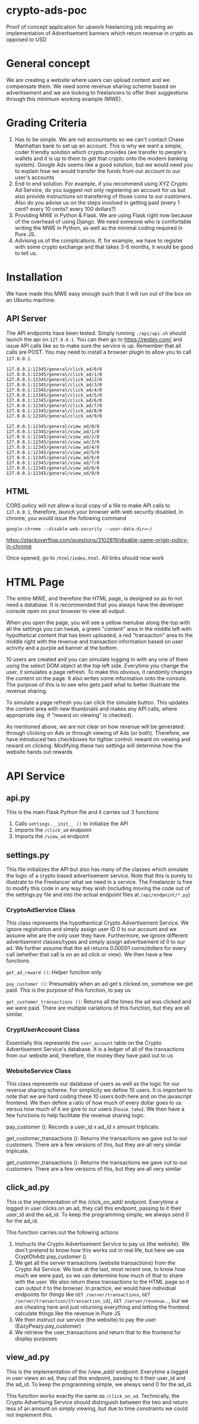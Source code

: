 # crypto-ads-poc
Proof of concept application for upwork freelancing job requiring an
implementation of Advertisement banners which return revenue in crypto as
opposed to USD

# General concept
We are creating a website where users can upload content and we compensate them.
We need some revenue sharing scheme based on advertisement and we are looking to
freelancers to offer their suggestions through this minimum working example
(MWE).

# Grading Criteria
1. Has to be simple. We are not accountants so we can't contact Chase Manhattan
   bank to set up an account. This is why we want a simple, coder friendly
   solution which crypto provides (we transfer to people's wallets and it is up
   to them to get that crypto onto the modern banking system). Google Ads seems
   like a good solution, but we would need you to explain how we would transfer
   the funds from our account to our user's accounts
2. End to end solution. For example, if you recommend using XYZ Crypto Ad
   Service, do you suggest not only registering an account for us but also
   provide instructions on transfering of those coins to our customers. Also do
   you advise us on the steps involved in getting paid (every 1 cent? every 10
   cents? every 100 dollars?)
3. Providing MWE in Python & Flask. We are using Flask right now because of the
   overhead of using Django. We need someone who is comfortable writing the MWE
   in Python, as well as the minimal coding required in Pure JS.
4. Advising us of the complications. If, for example, we have to register with
   some crypto exchange and that takes 3-6 months, it would be good to tell us.

# Installation
We have made this MWE easy enough such that it will run out of the box on an
Ubuntu machine.

## API Server
The API endpoints have been tested. Simply running `./api/api.sh` should launch
the api on `127.0.0.1`. You can then go to https://reqbin.com/ and issue API calls
like so to make sure the service is up. Remember that all calls are POST. You
may need to install a browser plugin to allow you to call `127.0.0.1`.

```
127.0.0.1:12345/general/click_ad/0/0
127.0.0.1:12345/general/click_ad/1/0
127.0.0.1:12345/general/click_ad/2/0
127.0.0.1:12345/general/click_ad/3/0
127.0.0.1:12345/general/click_ad/4/0
127.0.0.1:12345/general/click_ad/5/0
127.0.0.1:12345/general/click_ad/6/0
127.0.0.1:12345/general/click_ad/7/0
127.0.0.1:12345/general/click_ad/8/0
127.0.0.1:12345/general/click_ad/9/0

127.0.0.1:12345/general/view_ad/0/0
127.0.0.1:12345/general/view_ad/1/0
127.0.0.1:12345/general/view_ad/2/0
127.0.0.1:12345/general/view_ad/3/0
127.0.0.1:12345/general/view_ad/4/0
127.0.0.1:12345/general/view_ad/5/0
127.0.0.1:12345/general/view_ad/6/0
127.0.0.1:12345/general/view_ad/7/0
127.0.0.1:12345/general/view_ad/8/0
127.0.0.1:12345/general/view_ad/9/0
```

## HTML
CORS policy will not allow a local copy of a file to make API calls to
`127.0.0.1`, therefore, launch your browser with web security disabled. In chrome,
you would issue the following command

```
google-chrome --disable-web-security --user-data-dir=~/
```
https://stackoverflow.com/questions/3102819/disable-same-origin-policy-in-chrome

Once opened, go to `/html/index.html`. All links should now work

# HTML Page
The entire MWE, and therefore the HTML page, is designed so as to not need a
database. It is recommended that you always have the developer console open on
your browser to view all output.

When you open the page, you will see a yellow menubar along the top with all the
settings you can tweak, a green "content" area in the middle left with
hypothetical content that has been uploaded, a red "transaction" area to the
middle right with the revenue and transaction information based on user activity
and a purple ad banner at the bottom.

10 users are created and you can simulate logging in with any one of
them using the select DOM object at the top left side. Everytime you change the
user, it simulates a page refresh. To make this obvious, it randomly changes the
content on the page. It also writes some information onto the console. The
purpose of this is to see who gets paid what to better illustrate the revenue
sharing.

To simulate a page refresh you can click the simulate button. This updates the
content area with new thumbnails and makes any API calls, where appropriate (eg.
if "reward on viewing" is checked).

As mentioned above, we are not clear on how revenue will be generated: through
clicking on Ads or through viewing of Ads (or both). Therefore, we have
introduced two checkboxes for tighter control: reward on viewing and reward on
clicking. Modifying these two settings will determine how the website hands out
rewards

# API Service
## api.py
This is the main Flask Python file and it carries out 3 functions
1. Calls `settings.__init__ ()` to initialize the API
2. Imports the `/click_ad` endpoint
3. Imports the `/view_ad` endpoint

## settings.py
This file initializes the API but also has many of the classes which simulate
the logic of a crypto based advertisement service. Note that this is purely to
illustrate to the Freelancer what we need in a service. The Freelancer is free
to modify this code in any way they wish (including moving the code out of the
settings.py file and into the actual endpoint files at `/api/endpoint/*.py`)

### CryptoAdService Class
This class represents the hypothentical Crypto Advertisement Service. We ignore
registration and simply assign user ID 0 to our account and we assume whe are
the only user they have. Furthermore, we ignore different advertisement
classes/types and simply assign advertisement id 0 to our ad. We further assume
that the ad returns 0.00001 coins/dollars for every call (whether that call is
on an ad click or view). We then have a few functions

`get_ad_reward ()`: Helper function only

`pay_customer ()`: Presumably when an ad get's clicked on, somehow we get paid.
This is the purpose of this function, to pay us

`get_customer_transactions ()`: Returns all the times the ad was clicked and we
were paid. There are multiple variations of this function, but they are all
similar.

### CryptUserAccount Class
Essentially this represents the `user_account` table on the Crypto Advertisement
Service's database. It is a ledger of all of the transactions from our website
and, therefore, the money they have paid out to us

### WebsiteService Class
This class represents our database of users as well as the logic for our revenue
sharing scheme. For simplicity we define 10 users. It is important to note that
we are hard coding these 10 users both here and on the javascript frontend. We
then define a ratio of how much of every dollar goes to us versus how much of it
we give to our users (`house_take`). We then have a few functions to help
facilitate the revenue sharing logic.

pay_customer (): Records a user_id x ad_id x amount triplicate.

get_customer_transactions (): Returns the transactions we gave out to our
customers. There are a few versions of this, but they are all very similar
triplicate.

get_customer_transactions (): Returns the transactions we gave out to our
customers. There are a few versions of this, but they are all very similar

## click_ad.py
This is the implementation of the /click_on_add/ endpoint. Everytime a logged in
user clicks on an ad, they call this endpoint, passing to it their user_id and
the ad_id. To keep the programming simple, we always send 0 for the ad_id.

This function carries out the following actions
1. Instructs the Crypto Advertisement Service to pay us (the website). We don't
   pretend to know how this works out in real life, but here we use
   CryptOhAdz.pay_customer ()
2. We get all the server transactions (website transactions) from the Crypto Ad
   Service. We look at the last, most recent one, to know how much we were paid,
   so we can determine how much of that to share with the user. We also return
   these transactions to the HTML page so it can output it to the browser. In
   practice, we would have individual endpoints for things like `GET
   /server/transactions`, `GET /server/transaction/{transaction_id}`, `GET
   /server/revenue`..., but we are cheating here and just returning everything
   and letting the frontend calculate things like the revenue in Pure JS
3. We then instruct our service (the website) to pay the user
   (EazyPeazy.pay_customer)
4. We retrieve the user_transactions and return that to the frontend for display
   purposes

## view_ad.py
This is the implementation of the /view_add/ endpoint. Everytime a logged in
user views an ad, they call this endpoint, passing to it their user_id and
the ad_id. To keep the programming simple, we always send 0 for the ad_id.

This function works exactly the same as `/click_on_ad`. Technically, the Crypto
Advertising Service should distinguish between the two and return less of an
amount on simply viewing, but due to time constraints we could not implement
this.
